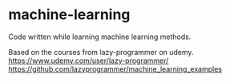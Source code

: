 # machine-learning

Code written while learning machine learning methods.

Based on the courses from lazy-programmer on udemy.
https://www.udemy.com/user/lazy-programmer/
https://github.com/lazyprogrammer/machine_learning_examples
